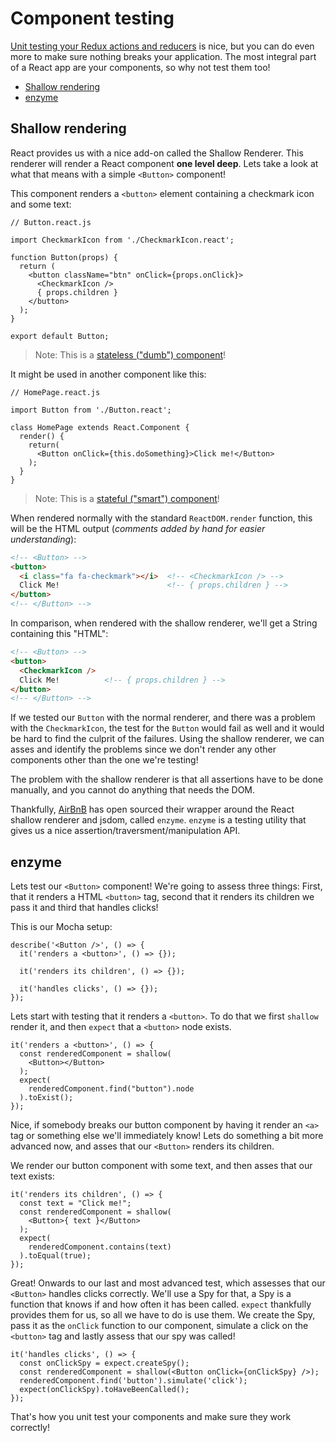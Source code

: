 # Component testing

[Unit testing your Redux actions and reducers](unit-testing.md) is nice, but you can do even more to make sure nothing breaks your application. The most integral part of a React app are your components, so why not test them too!

<!-- TOC depthFrom:2 depthTo:6 withLinks:1 updateOnSave:1 orderedList:0 -->

- [Shallow rendering](#shallow-rendering)
- [enzyme](#enzyme)

<!-- /TOC -->

## Shallow rendering

React provides us with a nice add-on called the Shallow Renderer. This renderer will render a React component **one level deep**. Lets take a look at what that means with a simple `<Button>` component!

This component renders a `<button>` element containing a checkmark icon and some text:

```JS
// Button.react.js

import CheckmarkIcon from './CheckmarkIcon.react';

function Button(props) {
  return (
    <button className="btn" onClick={props.onClick}>
      <CheckmarkIcon />
      { props.children }
    </button>
  );
}

export default Button;
```

> Note: This is a [stateless ("dumb") component](../js/react/README.md#components-and-containers)!

It might be used in another component like this:

```JS
// HomePage.react.js

import Button from './Button.react';

class HomePage extends React.Component {
  render() {
    return(
      <Button onClick={this.doSomething}>Click me!</Button>
    );
  }
}
```

> Note: This is a [stateful ("smart") component](../js/react/README.md#components-and-containers)!

When rendered normally with the standard `ReactDOM.render` function, this will be the HTML output (*comments added by hand for easier understanding*):

```HTML
<!-- <Button> -->
<button>
  <i class="fa fa-checkmark"></i>  <!-- <CheckmarkIcon /> -->
  Click Me!                        <!-- { props.children } -->
</button>
<!-- </Button> -->
```

In comparison, when rendered with the shallow renderer, we'll get a String containing this "HTML":

```HTML
<!-- <Button> -->
<button>
  <CheckmarkIcon />
  Click Me!          <!-- { props.children } -->
</button>
<!-- </Button> -->
```

If we tested our `Button` with the normal renderer, and there was a problem with the `CheckmarkIcon`, the test for the `Button` would fail as well and it would be hard to find the culprit of the failures. Using the shallow renderer, we can asses and identify the problems since we don't render any other components other than the one we're testing!

The problem with the shallow renderer is that all assertions have to be done manually, and you cannot do anything that needs the DOM.

Thankfully, [AirBnB](https://twitter.com/AirBnBNerds) has open sourced their wrapper around the React shallow renderer and jsdom, called `enzyme`. `enzyme` is a testing utility that gives us a nice assertion/traversment/manipulation API.

## enzyme

Lets test our `<Button>` component! We're going to assess three things: First, that it renders a HTML `<button>` tag, second that it renders its children we pass it and third that handles clicks!

This is our Mocha setup:

```JS
describe('<Button />', () => {
  it('renders a <button>', () => {});

  it('renders its children', () => {});

  it('handles clicks', () => {});
});
```

Lets start with testing that it renders a `<button>`. To do that we first `shallow` render it, and then `expect` that a `<button>` node exists.

```JS
it('renders a <button>', () => {
  const renderedComponent = shallow(
    <Button></Button>
  );
  expect(
    renderedComponent.find("button").node
  ).toExist();
});
```

Nice, if somebody breaks our button component by having it render an `<a>` tag or something else we'll immediately know! Lets do something a bit more advanced now, and asses that our `<Button>` renders its children.

We render our button component with some text, and then asses that our text exists:

```JS
it('renders its children', () => {
  const text = "Click me!";
  const renderedComponent = shallow(
    <Button>{ text }</Button>
  );
  expect(
    renderedComponent.contains(text)
  ).toEqual(true);
});
```

Great! Onwards to our last and most advanced test, which assesses that our `<Button>` handles clicks correctly. We'll use a Spy for that, a Spy is a function that knows if and how often it has been called. `expect` thankfully provides them for us, so all we have to do is use them. We create the Spy, pass it as the `onClick` function to our component, simulate a click on the `<button>` tag and lastly assess that our spy was called!

```JS
it('handles clicks', () => {
  const onClickSpy = expect.createSpy();
  const renderedComponent = shallow(<Button onClick={onClickSpy} />);
  renderedComponent.find('button').simulate('click');
  expect(onClickSpy).toHaveBeenCalled();
});
```

That's how you unit test your components and make sure they work correctly!
